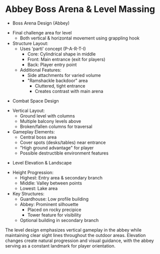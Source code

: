 # Abbey Boss Arena & Level Massing

* Boss Arena Design (Abbey)
 - Final challenge area for level
   * Both vertical & horizontal movement using grappling hook
 - Structure Layout:
   * Uses 'parti' concept (P-A-R-T-I)
     - Core: Cylindrical shape in middle
     - Front: Main entrance (exit for players)
     - Back: Player entry point
   * Additional Features:
     - Side attachments for varied volume
     - "Ramshackle backdoor" area
       * Cluttered, tight entrance
       * Creates contrast with main arena

* Combat Space Design
 - Vertical Layout:
   * Ground level with columns
   * Multiple balcony levels above
   * Broken/fallen columns for traversal
 - Gameplay Elements:
   * Central boss area
   * Cover spots (desks/tables) near entrance
   * "High ground advantage" for player
   * Possible destructible environment features

* Level Elevation & Landscape
 - Height Progression:
   * Highest: Entry area & secondary branch
   * Middle: Valley between points
   * Lowest: Lake area
 - Key Structures:
   * Guardhouse: Low profile building
   * Abbey: Prominent silhouette
     - Placed on rocky precipice
     - Tower feature for visibility
   * Optional building in secondary branch

The level design emphasizes vertical gameplay in the abbey while maintaining clear sight lines throughout the outdoor areas. Elevation changes create natural progression and visual guidance, with the abbey serving as a constant landmark for player orientation.
